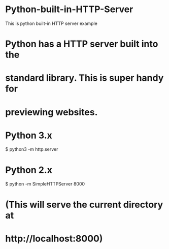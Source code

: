 # Python-built-in-HTTP-Server
This is python built-in HTTP server example

# Python has a HTTP server built into the
# standard library. This is super handy for
# previewing websites.

# Python 3.x
$ python3 -m http.server

# Python 2.x
$ python -m SimpleHTTPServer 8000

# (This will serve the current directory at
#  http://localhost:8000)

